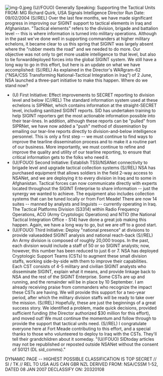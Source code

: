 ![img-0.jpeg](img-0.jpeg)
(U//FOUO) Generally Speaking: Supporting the Tactical Units
FROM: MG Richard Quirk, USA
Signals Intelligence Director
Run Date: 09/02/2004
(S//REL) Over the last few months, we have made significant progress in improving our SIGINT support to tactical elements in Iraq and Afghanistan. "Tactical elements" refers to the division, brigade and battalion level -- this is where information is turned into military operations. Although in the past we've done well in supporting commanders at higher military echelons, it became clear to us this spring that SIGINT was largely absent where the "rubber meets the road" and we needed to do more. Our objective was not only to get more usable intelligence to that level, but also to tie forwarddeployed forces into the global SIGINT system. We still have a long way to go in this effort, but here is an update on what we have accomplished:
(S//REL) As explained in the Director's WARgram-62 ("NSA/CSS Transforming National-Tactical Integration in Iraq") of 2 June, NSA launched a three-part initiative to make this happen. Where do we stand now?

- (U) First Initiative: Effect improvements to SECRET reporting to division level and below
(C//REL) The standard information system used at these echelons is SIPRNet, which contains information at the straight-SECRET level, including sanitized SIGINT reports. SID has undertaken training to help SIGINT reporters get the most actionable information possible into their tear-lines. In addition, although these reports can be "pulled" from SIPRNet, we have now added a "push" method of dissemination by emailing our tear-line reports directly to division-and-below intelligence personnel. This is only a first step -- we must continue to find ways to improve the tearline dissemination process and to make it a routine part of our business. More importantly, we must continue to refine and improve the quality and utility of our tearline reporting, to ensure that critical information gets to the folks who need it.
- (U//FOUO) Second Initiative: Establish TSSI/NSANet connectivity to brigade level and upgrade tactical collection systems
(S//REL) NSA has purchased equipment that allows soldiers in the field 2-way access to NSANet, and we are deploying it to every division in Iraq and to some in Afghanistan. Tactical forces can now communicate directly with experts located throughout the SIGINT Enterprise to share information -- just the synergy we wanted to achieve. The equipment also includes collection systems that can be tuned locally or from Fort Meade! There are now 14 suites -- manned by analysts and linguists -- currently operating in Iraq. The Tactical Platforms Division (S3314) within Radio Frequency Operations, ACO (Army Cryptologic Operations) and NTIO (the National Tactical Integration Office - S14) have done a great job making this happen. Again, we have a long way to go, but we are off to a good start.
- (U//FOUO) Third Initiative: Deploy "national presence" at divisions to provide valueadded SIGINT analysis and national reach-back
(S//REL) An Army division is composed of roughly 20,000 troops. In the past, each division would include a staff of 50 or so SIGINT analysts; now, however, this number has been reduced to just 6 or 7. NSA has deployed Cryptologic Support Teams (CSTs) to augment these small division staffs, working side-by-side with them to improve their capabilities. Each CST consists of 4-5 military and civilian SIGINT analysts who disseminate SIGINT, explain what it means, and provide linkage back to NSA and the rest of the SIGINT Enterprise. Some CSTs are up and running, and the remainder will be in place by 10 September. I am already receiving praise from commanders who recognize the impact these CSTs are having. We will provide this support for a two-year period, after which the military division staffs will be ready to take over the mission.
(S//REL) Hopefully, these are just the beginnings of a great success story. We identified a problem, made quick decisions, provided sufficient funding (the Director authorized $\$ 30$ million for this effort), and moved out! We must continue the momentum and follow through to provide the support that tactical units need.
(S//REL) I congratulate everyone here at Fort Meade contributing to this effort, and a special thanks to those who volunteered to deploy to Iraq with the CSTs. They'll tell their grandchildren about it someday.
"(U//FOUO) SIDtoday articles may not be republished or reposted outside NSANet without the consent of S0121 (DL sid_comms)."

DYNAMIC PAGE -- HIGHEST POSSIBLE CLASSIFICATION IS
TOP SECRET // SI / TK // REL TO USA AUS CAN GBR NZL
DERIVED FROM: NSA/CSSM 1-52, DATED 08 JAN 2007 DECLASSIFY ON: 20320108
